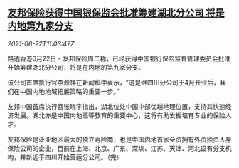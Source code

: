 <!--1624361463000-->
[友邦保险获得中国银保监会批准筹建湖北分公司 将是内地第九家分支](https://cn.reuters.com/article/aia-china-cbirc-hubei-branch-0622-idCNKCS2DY131)
------

<div><i>2021-06-22T11:03:47Z</i></div><p>路透香港6月22日 - 友邦保险周二称，已经获得中国银行保险监督管理委员会批准开始筹建湖北分公司，将是在内地的第九家分支。</p><p>该公司首席执行官李源祥在新闻稿中表示，“这是继四川分公司于4月开业后，我们在中国内地地域拓展策略的重要一步。”</p><p>友邦中国首席执行官张晓宇指出，湖北位处中国中部优越地理位置，支持其快速经济发展。湖北亦是中国内地高等教育的重要中心，这将有助发掘培育专业的保险人才。</p><p>友邦保险是泛亚地区最大的独立寿险商，也是中国内地首家全资拥有外资独资人身保险公司的企业，目前在上海、北京、广东、深圳、江苏、天津、河北设有分支机构，并新近于四川开始营运分公司。（完）</p>
